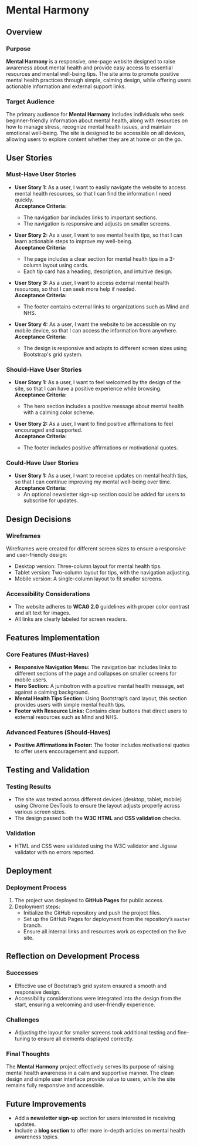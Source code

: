 # Mental Harmony

## Overview

### Purpose
**Mental Harmony** is a responsive, one-page website designed to raise awareness about mental health and provide easy access to essential resources and mental well-being tips. The site aims to promote positive mental health practices through simple, calming design, while offering users actionable information and external support links.

### Target Audience
The primary audience for **Mental Harmony** includes individuals who seek beginner-friendly information about mental health, along with resources on how to manage stress, recognize mental health issues, and maintain emotional well-being. The site is designed to be accessible on all devices, allowing users to explore content whether they are at home or on the go.

## User Stories

### Must-Have User Stories
- **User Story 1:** As a user, I want to easily navigate the website to access mental health resources, so that I can find the information I need quickly.  
  **Acceptance Criteria:**
  - The navigation bar includes links to important sections.
  - The navigation is responsive and adjusts on smaller screens.

- **User Story 2:** As a user, I want to see mental health tips, so that I can learn actionable steps to improve my well-being.  
  **Acceptance Criteria:**
  - The page includes a clear section for mental health tips in a 3-column layout using cards.
  - Each tip card has a heading, description, and intuitive design.

- **User Story 3:** As a user, I want to access external mental health resources, so that I can seek more help if needed.  
  **Acceptance Criteria:**
  - The footer contains external links to organizations such as Mind and NHS.

- **User Story 4:** As a user, I want the website to be accessible on my mobile device, so that I can access the information from anywhere.  
  **Acceptance Criteria:**
  - The design is responsive and adapts to different screen sizes using Bootstrap's grid system.

### Should-Have User Stories
- **User Story 1:** As a user, I want to feel welcomed by the design of the site, so that I can have a positive experience while browsing.  
  **Acceptance Criteria:**
  - The hero section includes a positive message about mental health with a calming color scheme.

- **User Story 2:** As a user, I want to find positive affirmations to feel encouraged and supported.  
  **Acceptance Criteria:**
  - The footer includes positive affirmations or motivational quotes.

### Could-Have User Stories
- **User Story 1:** As a user, I want to receive updates on mental health tips, so that I can continue improving my mental well-being over time.  
  **Acceptance Criteria:**
  - An optional newsletter sign-up section could be added for users to subscribe for updates.

## Design Decisions

### Wireframes
Wireframes were created for different screen sizes to ensure a responsive and user-friendly design:
- Desktop version: Three-column layout for mental health tips.
- Tablet version: Two-column layout for tips, with the navigation adjusting.
- Mobile version: A single-column layout to fit smaller screens.

### Accessibility Considerations
- The website adheres to **WCAG 2.0** guidelines with proper color contrast and alt text for images.
- All links are clearly labeled for screen readers.

## Features Implementation

### Core Features (Must-Haves)
- **Responsive Navigation Menu:** The navigation bar includes links to different sections of the page and collapses on smaller screens for mobile users.
- **Hero Section:** A jumbotron with a positive mental health message, set against a calming background.
- **Mental Health Tips Section:** Using Bootstrap’s card layout, this section provides users with simple mental health tips.
- **Footer with Resource Links:** Contains clear buttons that direct users to external resources such as Mind and NHS.

### Advanced Features (Should-Haves)
- **Positive Affirmations in Footer:** The footer includes motivational quotes to offer users encouragement and support.
  
## Testing and Validation

### Testing Results
- The site was tested across different devices (desktop, tablet, mobile) using Chrome DevTools to ensure the layout adjusts properly across various screen sizes.
- The design passed both the **W3C HTML** and **CSS validation** checks.

### Validation
- HTML and CSS were validated using the W3C validator and Jigsaw validator with no errors reported.

## Deployment

### Deployment Process
1. The project was deployed to **GitHub Pages** for public access.
2. Deployment steps:
   - Initialize the GitHub repository and push the project files.
   - Set up the GitHub Pages for deployment from the repository’s `master` branch.
   - Ensure all internal links and resources work as expected on the live site.

## Reflection on Development Process

### Successes
- Effective use of Bootstrap’s grid system ensured a smooth and responsive design.
- Accessibility considerations were integrated into the design from the start, ensuring a welcoming and user-friendly experience.

### Challenges
- Adjusting the layout for smaller screens took additional testing and fine-tuning to ensure all elements displayed correctly.
  
### Final Thoughts
The **Mental Harmony** project effectively serves its purpose of raising mental health awareness in a calm and supportive manner. The clean design and simple user interface provide value to users, while the site remains fully responsive and accessible.

## Future Improvements
- Add a **newsletter sign-up** section for users interested in receiving updates.
- Include a **blog section** to offer more in-depth articles on mental health awareness topics.